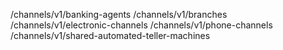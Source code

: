 /channels/v1/banking-agents
/channels/v1/branches
/channels/v1/electronic-channels
/channels/v1/phone-channels
/channels/v1/shared-automated-teller-machines
